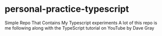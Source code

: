 # personal-practice-typescript
Simple Repo That Contains My Typescript experiments
A lot of this repo is me following along with the TypeScript tutorial on YouTube by Dave Gray
